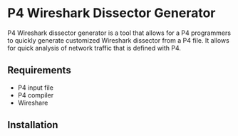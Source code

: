 # P4 Wireshark Dissector Generator
P4 Wireshark dissector generator is a tool that allows for a P4 programmers to quickly generate customized Wireshark dissector from a P4 file. It allows for quick analysis of network traffic that is defined with P4.

## Requirements

* P4 input file
* P4 compiler
* Wireshare

## Installation

